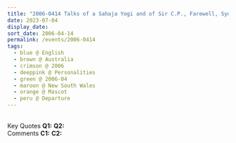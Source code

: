 ```yaml
---
title: "2006-0414 Talks of a Sahaja Yogi and of Sir C.P., Farewell, Sydney Kingsford Smith International Airport, 241 O'Riordan Street, Mascot, New South Wales, Australia"
date: 2023-07-04
display_date: 
sort_date: 2006-04-14
permalink: /events/2006-0414
tags:
  - blue @ English
  - brown @ Australia
  - crimson @ 2006
  - deeppink @ Personalities
  - green @ 2006-04
  - maroon @ New South Wales
  - orange @ Mascot
  - peru @ Departure
---
```


<br>

<wave-list>
  <list-title color="DarkSeaGreen" width="55">Key Quotes</list-title>
  <list-item color="BlanchedAlmond" width="280"><b>Q1:</b> <i></i></list-item>
  <list-item color="Lavender" width="280"><b>Q2:</b> <i></i></list-item>
</wave-list>

<br>

<wave-list>
  <list-title color="DarkSeaGreen" width="55">Comments</list-title>
  <list-item color="BlanchedAlmond" width="280"><b>C1:</b> <i></i></list-item>
  <list-item color="Lavender" width="280"><b>C2:</b> <i></i></list-item>
</wave-list>